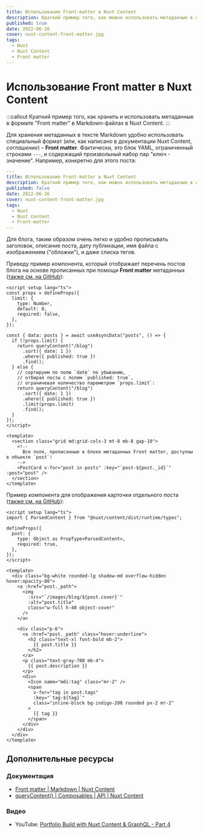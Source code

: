 ```yaml
---
title: Использование Front-matter в Nuxt Content
description: Краткий пример того, как можно использовать метаданные в формате "Front matter" в Markdown-файлах в Nuxt Content.
published: true
date: 2022-06-26
cover: nuxt-content-front-matter.jpg
tags:
  - Nuxt
  - Nuxt Content
  - Front matter
---
```


# Использование Front matter в Nuxt Content

:::callout
Краткий пример того, как хранить и использовать метаданные в формате "Front matter" в Markdown-файлах в Nuxt Content.
:::

Для хранения метаданных в тексте Markdown удобно использовать специальный формат (или, как написано в документации Nuxt Content, _соглашение_) – **Front matter**. Фактически, это блок YAML, ограниченный строками `---`, и содержащий произвольный набор пар "ключ - значение". Например, конкретно для этого поста:

```yaml
---
title: Использование Front-matter в Nuxt Content
description: Краткий пример того, как можно использовать метаданные в формате "Front matter" в Markdown-файлах в Nuxt Content.
published: false
date: 2022-06-26
cover: nuxt-content-front-matter.jpg
tags:
  - Nuxt
  - Nuxt Content
  - Front-matter
---
```

Для блога, таким образом очень легко и удобно прописывать заголовок, описание поста, дату публикации, имя файла с изображением ("обложки"), и даже списка тегов.

Приведу пример компонента, который отображает перечень постов блога на основе прописанных при помощи **Front matter** метаданных ([также см. на GitHub](https://github.com/hazadus/nuxt-content-portfolio/blob/main/components/PostList.vue)):

```vue
<script setup lang="ts">
const props = defineProps({
  limit: {
    type: Number,
    default: 0,
    required: false,
  },
});

const { data: posts } = await useAsyncData("posts", () => {
  if (!props.limit) {
    return queryContent("/blog")
      .sort({ date: 1 })
      .where({ published: true })
      .find();
  } else {
    // сортируем по полю `date` по убыванию,
    // отбирая посты с полем `published: true`,
    // ограничевая количество пареметром `props.limit`:
    return queryContent("/blog")
      .sort({ date: 1 })
      .where({ published: true })
      .limit(props.limit)
      .find();
  }
});
</script>

<template>
  <section class="grid md:grid-cols-3 mt-8 mb-8 gap-10">
    <!--
      Все поля, прописанные в блоке метаданных Front matter, доступны в объекте `post`!
    -->
    <PostCard v-for="post in posts" :key="`post-${post._id}`" :post="post" />
  </section>
</template>
```

Пример компонента для отображения карточки отдельного поста ([также см. на GitHub](https://github.com/hazadus/nuxt-content-portfolio/blob/main/components/PostCard.vue)):

```vue
<script setup lang="ts">
import { ParsedContent } from "@nuxt/content/dist/runtime/types";

defineProps({
  post: {
    type: Object as PropType<ParsedContent>,
    required: true,
  },
});
</script>

<template>
  <div class="bg-white rounded-lg shadow-md overflow-hidden hover:opacity-80">
    <a :href="post._path">
      <img
        :src="`/images/blog/${post.cover}`"
        :alt="post.title"
        class="w-full h-48 object-cover"
      />
    </a>

    <div class="p-6">
      <a :href="post._path" class="hover:underline">
        <h2 class="text-xl font-bold mb-2">
          {{ post.title }}
        </h2>
      </a>
      <p class="text-gray-700 mb-4">
        {{ post.description }}
      </p>
      <div>
        <Icon name="mdi:tag" class="mr-2" />
        <span
          v-for="tag in post.tags"
          :key="`tag-${tag}`"
          class="inline-block bg-indigo-200 rounded px-2 mr-2"
        >
          {{ tag }}
        </span>
      </div>
    </div>
  </div>
</template>
```

## Дополнительные ресурсы

### Документация

- [Front matter | Markdown | Nuxt Content](https://content.nuxtjs.org/guide/writing/markdown#front-matter)
- [queryContent() | Composables | API | Nuxt Content](https://content.nuxtjs.org/api/composables/query-content)

### Видео

- YouTube: [Portfolio Build with Nuxt Content & GraphQL - Part 4](https://www.youtube.com/watch?v=GXgWQN_NJnA)
